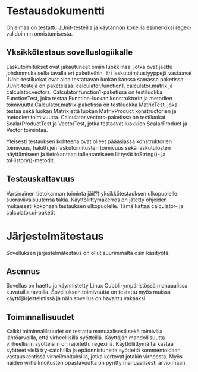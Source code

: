 # Testausdokumentti

Ohjelmaa on testattu JUnit-testeillä ja käytännön kokeilla esimerkiksi regex-validoinnin onnistumisesta.

## Yksikkötestaus sovelluslogiikalle

Laskutoimitukset ovat jakautuneet omiin luokkiinsa, jotka ovat jaettu johdonmukaisella tavalla eri paketteihin. Eri laskutoimitustyyppejä vastaavat JUnit-testiluokat ovat aina testattavan luokan kanssa samassa paketissa. JUnit-testejä on paketeissa: calculator.function1, calculator.matrix ja calculator.vectors. Calculator.function1-paketissa on testiluokka FunctionTest, joka testaa Function-luokan konstruktorin ja metodien toimivuutta.Calculator.matrix-paketissa on testiluokka MatrixTest, joka testaa sekä luokan Matrix että luokan MatrixProduct konstructorien ja metodien toimivuutta. Calculator.vectors-paketissa on testiluokat ScalarProductTest ja VectorTest, jotka testaavat luokkien ScalarProduct ja Vector toimintaa. 

Yleisesti testauksen kohteena ovat olleet pääasiassa konstruktorien toimivuus, haluttujen laskutoimitusten toimivuus sekä laskutulosten näyttämiseen ja tietokantaan tallentamiseen liittyvät toString()- ja toHistory()-metodit.


## Testauskattavuus

Varsinainen tietokannan toiminta jäi(?) yksikkötestauksen ulkopuolelle suoraviivaisuutensa takia. Käyttöliittymäkerros on jätetty ohjeiden mukaisesti kokonaan testauksen ulkopuolelle. Tämä kattaa calculator- ja calculator.ui-paketit




# Järjestelmätestaus

Sovelluksen järjestelmätestaus on ollut suurimmalta osin käsityötä.

## Asennus

Sovellus on haettu ja käynnistetty Linux Cubbli-ympäristössä manuaalissa kuvatuilla tavoilla. Sovelluksen toimivuutta on testattu myös muissa käyttöjärjestelmissä ja näin sovellus on havaittu vakaaksi.

## Toiminnallisuudet

Kaikki toiminnallisuudet on testattu manuaalisesti sekä toimivilla lähtöarvoilla, että virheellisillä syötteillä. Käyttäjän mahdollisuutta virheellisiin syötteisiin on rajoitettu regexillä. Käyttöliittymä tarkastaa syötteet vielä try-catch:illa ja epäonnistuneita syötteitä kommentoidaan vastauskentissä virheilmoituksilla, jotka kertovat jotakin virheestä. Myös näiden virheilmoitusten opastavuutta on pyritty manuaalisesti arvioimaan.
